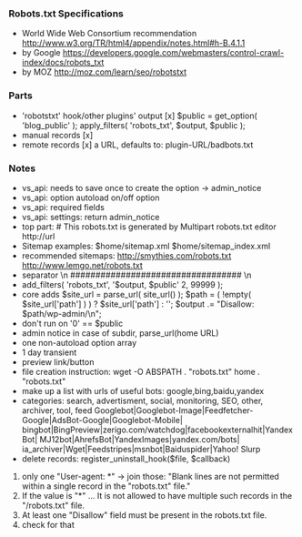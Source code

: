 ### Robots.txt Specifications

- World Wide Web Consortium recommendation http://www.w3.org/TR/html4/appendix/notes.html#h-B.4.1.1
- by Google https://developers.google.com/webmasters/control-crawl-index/docs/robots_txt
- by MOZ http://moz.com/learn/seo/robotstxt

### Parts

- 'robotstxt' hook/other plugins' output [x] $public = get_option( 'blog_public' );
                                             apply_filters( 'robots_txt', $output, $public );
- manual records [x]
- remote records [x] a URL, defaults to: plugin-URL/badbots.txt

### Notes

- vs_api: needs to save once to create the option -> admin_notice
- vs_api: option autoload on/off option
- vs_api: required fields
- vs_api: settings: return admin_notice
- top part: # This robots.txt is generated by Multipart robots.txt editor http://url
- Sitemap examples: $home/sitemap.xml $home/sitemap_index.xml
- recommended sitemaps: http://smythies.com/robots.txt http://www.lemgo.net/robots.txt
- separator \n ################################## \n
- add_filters( 'robots_txt', '$output, $public' 2, 99999 );
- core adds
    $site_url = parse_url( site_url() );
    $path = ( !empty( $site_url['path'] ) ) ? $site_url['path'] : '';
    $output .= "Disallow: $path/wp-admin/\n";
- don't run on '0' == $public
- admin notice in case of subdir, parse_url(home URL)
- one non-autoload option array
- 1 day transient
- preview link/button
- file creation instruction: wget -O ABSPATH . "robots.txt" home . "robots.txt"
- make up a list with urls of useful bots: google,bing,baidu,yandex
- categories: search, advertisment, social, monitoring, SEO, other, archiver, tool, feed
Googlebot\|Googlebot-Image\|Feedfetcher-Google\|AdsBot-Google\|Googlebot-Mobile\|
bingbot\|BingPreview\|zerigo\.com/watchdog\|facebookexternalhit\|YandexBot\|
MJ12bot\|AhrefsBot\|YandexImages\|yandex.com/bots\|
ia_archiver\|Wget\|Feedstripes\|msnbot\|Baiduspider\|Yahoo\! Slurp
- delete records: register_uninstall_hook($file, $callback)

1. only one "User-agent: *" -> join those: "Blank lines are not permitted within a single record in the "robots.txt" file."
1. If the value is "*" ... It is not allowed to have multiple such records in the "/robots.txt" file.
2. At least one "Disallow" field must be present in the robots.txt file.
2. check for that
